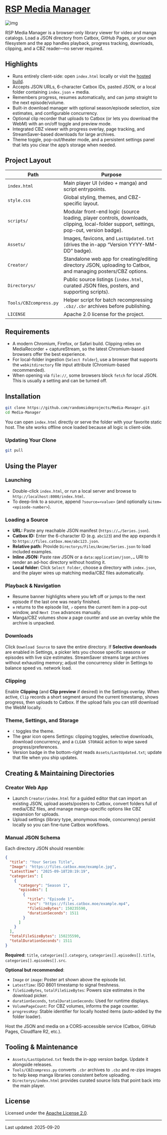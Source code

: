 # [RSP Media Manager](https://randomsideprojects.github.io/Media-Manager/)
![img](https://github.com/RandomSideProjects/Media-Manager/blob/main/Assets/Favicon.png?raw=true)

RSP Media Manager is a browser-only library viewer for video and manga catalogs. Load a JSON directory from Catbox, GitHub Pages, or your own filesystem and the app handles playback, progress tracking, downloads, clipping, and a CBZ reader—no server required.

## Highlights

- Runs entirely client-side: open `index.html` locally or visit the [hosted build](https://randomsideprojects.github.io/Media-Manager/).
- Accepts JSON URLs, 6-character Catbox IDs, pasted JSON, or a local folder containing `index.json` + media.
- Remembers progress, resumes automatically, and can jump straight to the next episode/volume.
- Built-in download manager with optional season/episode selection, size estimates, and configurable concurrency.
- Optional clip recorder that uploads to Catbox (or lets you download the WebM) with an on/off toggle and preview mode.
- Integrated CBZ viewer with progress overlay, page tracking, and StreamSaver-based downloads for large archives.
- Theme toggle, pop-out/theater mode, and a persistent settings panel that lets you clear the app’s storage when needed.

## Project Layout

| Path | Purpose |
| --- | --- |
| `index.html` | Main player UI (video + manga) and script entrypoints. |
| `style.css` | Global styling, themes, and CBZ-specific layout. |
| `scripts/` | Modular front-end logic (source loading, player controls, downloads, clipping, local-folder support, settings, pop-out, version badge). |
| `Assets/` | Images, favicons, and `LastUpdated.txt` (drives the in-app “Version YYYY-MM-DD” badge). |
| `Creator/` | Standalone web app for creating/editing directory JSON, uploading to Catbox, and managing posters/CBZ options. |
| `Directorys/` | Public source listings (`index.html`, curated JSON files, posters, and supporting scripts). |
| `Tools/CBZcompress.py` | Helper script for batch recompressing `.cbz/.cbr` archives before publishing. |
| `LICENSE` | Apache 2.0 license for the project. |

## Requirements

- A modern Chromium, Firefox, or Safari build. Clipping relies on MediaRecorder + captureStream, so the latest Chromium-based browsers offer the best experience.
- For local-folder ingestion (`Select Folder`), use a browser that supports the `webkitdirectory` file input attribute (Chromium-based recommended).
- When opening via `file://`, some browsers block `fetch` for local JSON. This is usually a setting and can be turned off.

## Installation

```bash
git clone https://github.com/randomsideprojects/Media-Manager.git
cd Media-Manager
```

You can open `index.html` directly or serve the folder with your favorite static host. The site works offline once loaded because all logic is client-side.

### Updating Your Clone

```bash
git pull
```

## Using the Player

### Launching

- Double-click `index.html`, or run a local server and browse to `http://localhost:8000/index.html`.
- To deep-link to a source, append `?source=<value>` (and optionally `&item=<episode-number>`).

### Loading a Source

- **URL:** Paste any reachable JSON manifest (`https://…/Series.json`).
- **Catbox ID:** Enter the 6-character ID (e.g. `abc123`) and the app expands it to `https://files.catbox.moe/abc123.json`.
- **Relative path:** Provide `Directorys/Files/Anime/Series.json` to load included examples.
- **Inline JSON:** Paste raw JSON or a `data:application/json,…` URI to render an ad-hoc directory without hosting it.
- **Local folder:** Click `Select Folder`, choose a directory with `index.json`, and the player wires up matching media/CBZ files automatically.

### Playback & Navigation

- Resume banner highlights where you left off or jumps to the next episode if the last one was nearly finished.
- `≡` returns to the episode list, `⤴` opens the current item in a pop-out window, and `Next Item` advances manually.
- Manga/CBZ volumes show a page counter and use an overlay while the archive is unpacked.

### Downloads

Click `Download Source` to save the entire directory. If **Selective downloads** are enabled in Settings, a picker lets you choose specific seasons or episodes with live size estimates. StreamSaver streams large archives without exhausting memory; adjust the concurrency slider in Settings to balance speed vs. network load.

### Clipping

Enable **Clipping** (and **Clip preview** if desired) in the Settings overlay. When active, `Clip` records a short segment around the current timestamp, shows progress, then uploads to Catbox. If the upload fails you can still download the WebM locally.

### Theme, Settings, and Storage

- `☾` toggles the theme.
- The gear icon opens Settings: clipping toggles, selective downloads, download concurrency, and a `CLEAR STORAGE` action to wipe saved progress/preferences.
- Version badge in the bottom-right reads `Assets/LastUpdated.txt`; update that file when you ship updates.

## Creating & Maintaining Directories

### Creator Web App

- Launch `Creator/index.html` for a guided editor that can import an existing JSON, upload assets/posters to Catbox, convert folders full of media/CBZ files, and manage manga-specific options like CBZ expansion for uploads.
- Upload settings (library type, anonymous mode, concurrency) persist locally so you can fine-tune Catbox workflows.

### Manual JSON Schema

Each directory JSON should resemble:

```json
{
  "title": "Your Series Title",
  "Image": "https://files.catbox.moe/example.jpg",
  "LatestTime": "2025-09-18T20:19:19",
  "categories": [
    {
      "category": "Season 1",
      "episodes": [
        {
          "title": "Episode 1",
          "src": "https://files.catbox.moe/example.mp4",
          "fileSizeBytes": 150235590,
          "durationSeconds": 1511
        }
      ]
    }
  ],
  "totalFileSizeBytes": 150235590,
  "totalDurationSeconds": 1511
}
```

**Required**: `title`, `categories[].category`, `categories[].episodes[].title`, `categories[].episodes[].src`.

**Optional but recommended**:
- `Image` or `image`: Poster art shown above the episode list.
- `LatestTime`: ISO 8601 timestamp to signal freshness.
- `fileSizeBytes`, `totalFileSizeBytes`: Powers size estimates in the download picker.
- `durationSeconds`, `totalDurationSeconds`: Used for runtime displays.
- `VolumePageCount`: For CBZ volumes, informs the page counter.
- `progressKey`: Stable identifier for locally hosted items (auto-added by the folder loader).

Host the JSON and media on a CORS-accessible service (Catbox, GitHub Pages, Cloudflare R2, etc.).

## Tooling & Maintenance

- `Assets/LastUpdated.txt` feeds the in-app version badge. Update it alongside releases.
- `Tools/CBZcompress.py` converts `.cbr` archives to `.cbz` and re-zips images to help keep manga libraries consistent before uploading.
- `Directorys/index.html` provides curated source lists that point back into the main player.

## License

Licensed under the [Apache License 2.0](LICENSE).

---

Last updated: 2025-09-20
